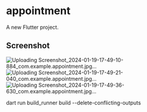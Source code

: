 # appointment

A new Flutter project.

## Screenshot

![Uploading Screenshot_2024-01-19-17-49-10-884_com.example.appointment.jpg…]()
![Uploading Screenshot_2024-01-19-17-49-21-040_com.example.appointment.jpg…]()
![Uploading Screenshot_2024-01-19-17-49-36-630_com.example.appointment.jpg…]()


dart run build_runner build --delete-conflicting-outputs
